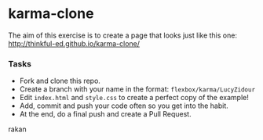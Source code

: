 # karma-clone

The aim of this exercise is to create a page that looks just like this one: http://thinkful-ed.github.io/karma-clone/
### Tasks

 - Fork and clone this repo.
 - Create a branch with your name in the format: `flexbox/karma/LucyZidour`
 - Edit `index.html` and `style.css` to create a perfect copy of the example!
 - Add, commit and push your code often so you get into the habit.
 - At the end, do a final push and create a Pull Request.

rakan